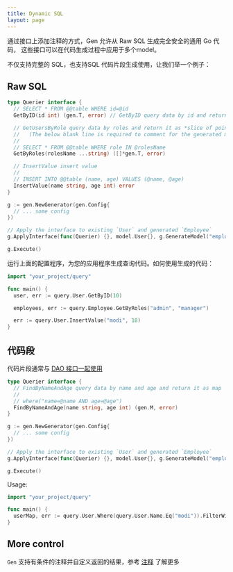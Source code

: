 ```yaml
---
title: Dynamic SQL
layout: page
---
```


通过接口上添加注释的方式，Gen 允许从 Raw SQL 生成完全安全的通用 Go 代码， 这些接口可以在代码生成过程中应用于多个model。

不仅支持完整的 SQL，也支持SQL 代码片段生成使用，让我们举一个例子：

## Raw SQL

```go
type Querier interface {
  // SELECT * FROM @@table WHERE id=@id
  GetByID(id int) (gen.T, error) // GetByID query data by id and return it as *struct*

  // GetUsersByRole query data by roles and return it as *slice of pointer*
  //   (The below blank line is required to comment for the generated method)
  //
  // SELECT * FROM @@table WHERE role IN @rolesName
  GetByRoles(rolesName ...string) ([]*gen.T, error)

  // InsertValue insert value
  //
  // INSERT INTO @@table (name, age) VALUES (@name, @age)
  InsertValue(name string, age int) error
}

g := gen.NewGenerator(gen.Config{
  // ... some config
})

// Apply the interface to existing `User` and generated `Employee`
g.ApplyInterface(func(Querier) {}, model.User{}, g.GenerateModel("employee"))

g.Execute()
```

运行上面的配置程序，为您的应用程序生成查询代码。如何使用生成的代码：

```go
import "your_project/query"

func main() {
  user, err := query.User.GetByID(10)

  employees, err := query.Employee.GetByRoles("admin", "manager")

  err := query.User.InsertValue("modi", 18)
}
```

## 代码段

代码片段通常与 [DAO 接口一起使用](./dao.html)

```go
type Querier interface {
  // FindByNameAndAge query data by name and age and return it as map
  //
  // where("name=@name AND age=@age")
  FindByNameAndAge(name string, age int) (gen.M, error)
}

g := gen.NewGenerator(gen.Config{
  // ... some config
})

// Apply the interface to existing `User` and generated `Employee`
g.ApplyInterface(func(Querier) {}, model.User{}, g.GenerateModel("employee"))

g.Execute()
```

Usage:

```go
import "your_project/query"

func main() {
  userMap, err := query.User.Where(query.User.Name.Eq("modi")).FilterWithNameAndRole("modi", "admin")
}
```

## More control

`Gen` 支持有条件的注释并自定义返回的结果，参考 [注释](./sql_annotation.html) 了解更多
